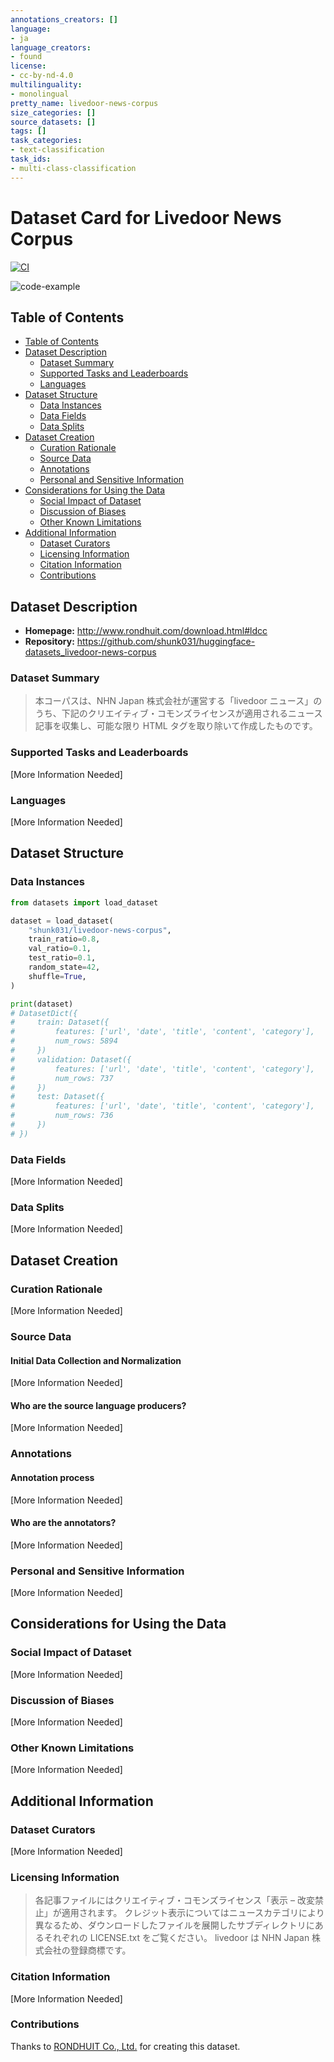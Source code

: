 ```yaml
---
annotations_creators: []
language:
- ja
language_creators:
- found
license:
- cc-by-nd-4.0
multilinguality:
- monolingual
pretty_name: livedoor-news-corpus
size_categories: []
source_datasets: []
tags: []
task_categories:
- text-classification
task_ids:
- multi-class-classification
---
```


# Dataset Card for Livedoor News Corpus

[![CI](https://github.com/shunk031/huggingface-datasets_livedoor-news-corpus/actions/workflows/ci.yaml/badge.svg)](https://github.com/shunk031/huggingface-datasets_livedoor-news-corpus/actions/workflows/ci.yaml)

![code-example](https://github.com/shunk031/huggingface-datasets_livedoor-news-corpus/assets/11523725/42f62297-bba6-4ba1-84dc-40623bb022f2)

## Table of Contents
- [Table of Contents](#table-of-contents)
- [Dataset Description](#dataset-description)
  - [Dataset Summary](#dataset-summary)
  - [Supported Tasks and Leaderboards](#supported-tasks-and-leaderboards)
  - [Languages](#languages)
- [Dataset Structure](#dataset-structure)
  - [Data Instances](#data-instances)
  - [Data Fields](#data-fields)
  - [Data Splits](#data-splits)
- [Dataset Creation](#dataset-creation)
  - [Curation Rationale](#curation-rationale)
  - [Source Data](#source-data)
  - [Annotations](#annotations)
  - [Personal and Sensitive Information](#personal-and-sensitive-information)
- [Considerations for Using the Data](#considerations-for-using-the-data)
  - [Social Impact of Dataset](#social-impact-of-dataset)
  - [Discussion of Biases](#discussion-of-biases)
  - [Other Known Limitations](#other-known-limitations)
- [Additional Information](#additional-information)
  - [Dataset Curators](#dataset-curators)
  - [Licensing Information](#licensing-information)
  - [Citation Information](#citation-information)
  - [Contributions](#contributions)

## Dataset Description

- **Homepage:** http://www.rondhuit.com/download.html#ldcc
- **Repository:** https://github.com/shunk031/huggingface-datasets_livedoor-news-corpus

### Dataset Summary

> 本コーパスは、NHN Japan 株式会社が運営する「livedoor ニュース」のうち、下記のクリエイティブ・コモンズライセンスが適用されるニュース記事を収集し、可能な限り HTML タグを取り除いて作成したものです。

### Supported Tasks and Leaderboards

[More Information Needed]

### Languages

[More Information Needed]

## Dataset Structure

### Data Instances

```python
from datasets import load_dataset

dataset = load_dataset(
    "shunk031/livedoor-news-corpus", 
    train_ratio=0.8,
    val_ratio=0.1,
    test_ratio=0.1,
    random_state=42, 
    shuffle=True,
)

print(dataset)
# DatasetDict({
#     train: Dataset({
#         features: ['url', 'date', 'title', 'content', 'category'],
#         num_rows: 5894
#     })
#     validation: Dataset({
#         features: ['url', 'date', 'title', 'content', 'category'],
#         num_rows: 737
#     })
#     test: Dataset({
#         features: ['url', 'date', 'title', 'content', 'category'],
#         num_rows: 736
#     })
# })
```

### Data Fields

[More Information Needed]

### Data Splits

[More Information Needed]

## Dataset Creation

### Curation Rationale

[More Information Needed]

### Source Data

#### Initial Data Collection and Normalization

[More Information Needed]

#### Who are the source language producers?

[More Information Needed]

### Annotations

#### Annotation process

[More Information Needed]

#### Who are the annotators?

[More Information Needed]

### Personal and Sensitive Information

[More Information Needed]

## Considerations for Using the Data

### Social Impact of Dataset

[More Information Needed]

### Discussion of Biases

[More Information Needed]

### Other Known Limitations

[More Information Needed]

## Additional Information

### Dataset Curators

[More Information Needed]

### Licensing Information

> 各記事ファイルにはクリエイティブ・コモンズライセンス「表示 – 改変禁止」が適用されます。 クレジット表示についてはニュースカテゴリにより異なるため、ダウンロードしたファイルを展開したサブディレクトリにあるそれぞれの LICENSE.txt をご覧ください。 livedoor は NHN Japan 株式会社の登録商標です。

### Citation Information

[More Information Needed]

### Contributions

Thanks to [RONDHUIT Co., Ltd.](https://www.rondhuit.com/) for creating this dataset.
